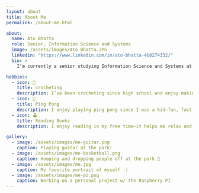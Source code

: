 ```yaml
---
layout: about
title: About Me
permalink: /about-me.html

about:
  name: Ato Bhatta
  role: Senior, Information Science and Systems
  image: /assets/images/Ato Bhatta.JPG
  linkedin: "https://www.linkedin.com/in/ato-bhatta-4b8274332/"
  bio: >
    I’m currently a senior studying Information Science and Systems at Morgan State University in Baltimore, Maryland. I expect to graduate in 2026. My research explores the connection between technology and the human mind—how brain-computer interfaces and embedded systems can be used to improve interaction, assistive robotics, and real-time neural signal processing. When I’m not doing research, I enjoy working on side projects, learning new tech skills, and spending time with friends.

hobbies:
  - icon: 🧶
    title: crocheting
    description: I’ve been crocheting since high school and enjoy making small gifts like hats for friends and family.
  - icon: 🏓
    title: Ping Pong
    description: I enjoy playing ping pong since I was a kid—fun, fast, and it helps me stay active.
  - icon: 🕹️
    title: Reading Books
    description: I enjoy reading in my free time—it helps me relax and learn new ideas.

gallery:
  - image: /assets/images/me-guitar.png
    caption: Playing guitar at the park!
  - image: /assets/images/me-basketball.png
    caption: Hooping and dropping people off at the park 🏀
  - image: /assets/images/me.jpg
    caption: My favorite portrait of myself :)
  - image: /assets/images/me-pi.png
    caption: Working on a personal project w/ the Raspberry PI
---
```


